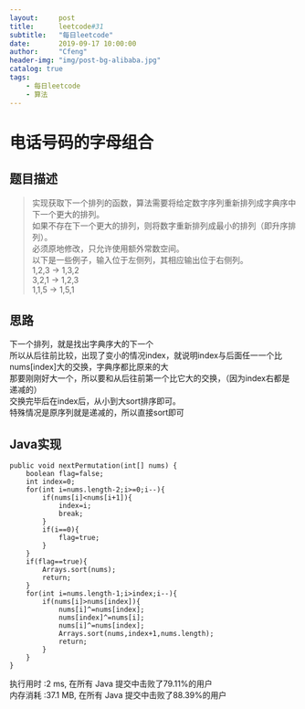 ```yaml
---
layout:     post
title:      leetcode#31
subtitle:   "每日leetcode"
date:       2019-09-17 10:00:00
author:     "Cfeng"
header-img: "img/post-bg-alibaba.jpg"
catalog: true
tags:
    - 每日leetcode
    - 算法
---
```

# 电话号码的字母组合
## 题目描述
> 实现获取下一个排列的函数，算法需要将给定数字序列重新排列成字典序中下一个更大的排列。  
> 如果不存在下一个更大的排列，则将数字重新排列成最小的排列（即升序排列）。    
> 必须原地修改，只允许使用额外常数空间。   
> 以下是一些例子，输入位于左侧列，其相应输出位于右侧列。   
> 1,2,3 → 1,3,2   
> 3,2,1 → 1,2,3   
> 1,1,5 → 1,5,1   


            
## 思路
下一个排列，就是找出字典序大的下一个     
所以从后往前比较，出现了变小的情况index，就说明index与后面任一一个比nums[index]大的交换，字典序都比原来的大         
那要刚刚好大一个，所以要和从后往前第一个比它大的交换，（因为index右都是递减的）     
交换完毕后在index后，从小到大sort排序即可。    
特殊情况是原序列就是递减的，所以直接sort即可              
  
  
## Java实现     
```   
public void nextPermutation(int[] nums) {
    boolean flag=false;
    int index=0;
    for(int i=nums.length-2;i>=0;i--){
        if(nums[i]<nums[i+1]){
            index=i;
            break;
        }
        if(i==0){
            flag=true;
        }
    }
    if(flag==true){
        Arrays.sort(nums);
        return;
    }
    for(int i=nums.length-1;i>index;i--){
        if(nums[i]>nums[index]){
            nums[i]^=nums[index];
            nums[index]^=nums[i];
            nums[i]^=nums[index];
            Arrays.sort(nums,index+1,nums.length);
            return;
        }
    }
}
```      

执行用时 :2 ms, 在所有 Java 提交中击败了79.11%的用户     
内存消耗 :37.1 MB, 在所有 Java 提交中击败了88.39%的用户              